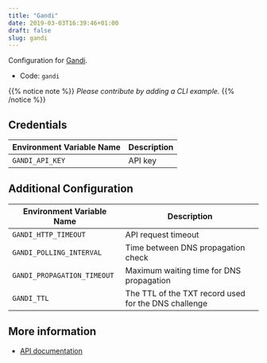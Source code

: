 ```yaml
---
title: "Gandi"
date: 2019-03-03T16:39:46+01:00
draft: false
slug: gandi
---
```


<!-- THIS DOCUMENTATION IS AUTO-GENERATED. PLEASE DO NOT EDIT. -->
<!-- providers/dns/gandi/gandi.toml -->
<!-- THIS DOCUMENTATION IS AUTO-GENERATED. PLEASE DO NOT EDIT. -->


Configuration for [Gandi](https://www.gandi.net).


<!--more-->

- Code: `gandi`

{{% notice note %}}
_Please contribute by adding a CLI example._
{{% /notice %}}




## Credentials

| Environment Variable Name | Description |
|-----------------------|-------------|
| `GANDI_API_KEY` | API key |


## Additional Configuration

| Environment Variable Name | Description |
|--------------------------------|-------------|
| `GANDI_HTTP_TIMEOUT` | API request timeout |
| `GANDI_POLLING_INTERVAL` | Time between DNS propagation check |
| `GANDI_PROPAGATION_TIMEOUT` | Maximum waiting time for DNS propagation |
| `GANDI_TTL` | The TTL of the TXT record used for the DNS challenge |




## More information

- [API documentation](http://doc.rpc.gandi.net/index.html)

<!-- THIS DOCUMENTATION IS AUTO-GENERATED. PLEASE DO NOT EDIT. -->
<!-- providers/dns/gandi/gandi.toml -->
<!-- THIS DOCUMENTATION IS AUTO-GENERATED. PLEASE DO NOT EDIT. -->
